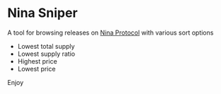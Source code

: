 # Nina Sniper

A tool for browsing releases on [Nina Protocol](https://www.ninaprotocol.com/) with various sort options

- Lowest total supply
- Lowest supply ratio
- Highest price
- Lowest price

Enjoy
